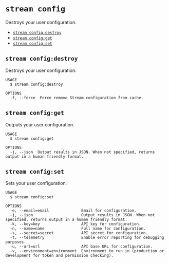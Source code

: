 `stream config`
===============

Destroys your user configuration.

* [`stream config:destroy`](#stream-configdestroy)
* [`stream config:get`](#stream-configget)
* [`stream config:set`](#stream-configset)

## `stream config:destroy`

Destroys your user configuration.

```
USAGE
  $ stream config:destroy

OPTIONS
  -f, --force  Force remove Stream configuration from cache.
```

## `stream config:get`

Outputs your user configuration.

```
USAGE
  $ stream config:get

OPTIONS
  -j, --json  Output results in JSON. When not specified, returns output in a human friendly format.
```

## `stream config:set`

Sets your user configuration.

```
USAGE
  $ stream config:set

OPTIONS
  -e, --email=email              Email for configuration.
  -j, --json                     Output results in JSON. When not specified, returns output in a human friendly format.
  -k, --key=key                  API key for configuration.
  -n, --name=name                Full name for configuration.
  -s, --secret=secret            API secret for configuration.
  -t, --telemetry                Enable error reporting for debugging purposes.
  -u, --url=url                  API base URL for configuration.
  -v, --environment=environment  Environment to run in (production or development for token and permission checking).
```
